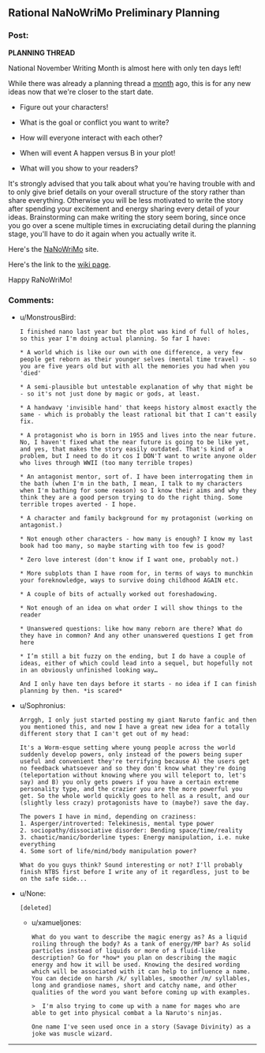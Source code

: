 ## Rational NaNoWriMo Preliminary Planning

### Post:

**PLANNING THREAD**

National November Writing Month is almost here with only ten days left!

While there was already a planning thread a [month](https://np.reddit.com/r/rational/comments/53ns0s) ago, this is for any new ideas now that we're closer to the start date.

* Figure out your characters!

* What is the goal or conflict you want to write?

* How will everyone interact with each other?

* When will event A happen versus B in your plot!

* What will you show to your readers?

It's strongly advised that you talk about what you're having trouble with and to only give brief details on your overall structure of the story rather than share everything. Otherwise you will be less motivated to write the story after spending your excitement and energy sharing every detail of your ideas. Brainstorming can make writing the story seem boring, since once you go over a scene multiple times in excruciating detail during the planning stage, you'll have to do it again when you actually write it.

Here's the [NaNoWriMo](https://campnanowrimo.org/sign_in) site.

Here's the link to the [wiki page](https://www.reddit.com/r/rational/wiki/nanowrimo).

Happy RaNoWriMo!

### Comments:

- u/MonstrousBird:
  ```
  I finished nano last year but the plot was kind of full of holes, so this year I'm doing actual planning. So far I have:

  * A world which is like our own with one difference, a very few people get reborn as their younger selves (mental time travel) - so you are five years old but with all the memories you had when you 'died'

  * A semi-plausible but untestable explanation of why that might be - so it's not just done by magic or gods, at least.

  * A handwavy 'invisible hand' that keeps history almost exactly the same - which is probably the least rational bit that I can't easily fix.

  * A protagonist who is born in 1955 and lives into the near future. No, I haven't fixed what the near future is going to be like yet, and yes, that makes the story easily outdated. That's kind of a problem, but I need to do it cos I DON'T want to write anyone older who lives through WWII (too many terrible tropes)

  * An antagonist mentor, sort of. I have been interrogating them in the bath (when I'm in the bath, I mean, I talk to my characters when I'm bathing for some reason) so I know their aims and why they think they are a good person trying to do the right thing. Some terrible tropes averted - I hope.

  * A character and family background for my protagonist (working on antagonist.)

  * Not enough other characters - how many is enough? I know my last book had too many, so maybe starting with too few is good?

  * Zero love interest (don't know if I want one, probably not.)

  * More subplots than I have room for, in terms of ways to munchkin your foreknowledge, ways to survive doing childhood AGAIN etc.

  * A couple of bits of actually worked out foreshadowing.

  * Not enough of an idea on what order I will show things to the reader

  * Unanswered questions: like how many reborn are there? What do they have in common? And any other unanswered questions I get from here

  * I’m still a bit fuzzy on the ending, but I do have a couple of ideas, either of which could lead into a sequel, but hopefully not in an obviously unfinished looking way…

  And I only have ten days before it starts - no idea if I can finish planning by then. *is scared*
  ```

- u/Sophronius:
  ```
  Arrggh, I only just started posting my giant Naruto fanfic and then you mentioned this, and now I have a great new idea for a totally different story that I can't get out of my head:

  It's a Worm-esque setting where young people across the world suddenly develop powers, only instead of the powers being super useful and convenient they're terrifying because A) the users get no feedback whatsoever and so they don't know what they're doing (teleportation without knowing where you will teleport to, let's say) and B) you only gets powers if you have a certain extreme personality type, and the crazier you are the more powerful you get. So the whole world quickly goes to hell as a result, and our (slightly less crazy) protagonists have to (maybe?) save the day.

  The powers I have in mind, depending on craziness:   
  1. Asperger/introverted: Telekinesis, mental type power  
  2. sociopathy/dissociative disorder: Bending space/time/reality  
  3. chaotic/manic/borderline types: Energy manipulation, i.e. nuke everything  
  4. Some sort of life/mind/body manipulation power?  

  What do you guys think? Sound interesting or not? I'll probably finish NTBS first before I write any of it regardless, just to be on the safe side...
  ```

- u/None:
  ```
  [deleted]
  ```

  - u/xamueljones:
    ```
    What do you want to describe the magic energy as? As a liquid roiling through the body? As a tank of energy/MP bar? As solid particles instead of liquids or more of a fluid-like description? Go for *how* you plan on describing the magic energy and how it will be used. Knowing the desired wording which will be associated with it can help to influence a name. You can decide on harsh /k/ syllables, smoother /m/ syllables, long and grandiose names, short and catchy name, and other qualities of the word you want before coming up with examples.

    >  I'm also trying to come up with a name for mages who are able to get into physical combat a la Naruto's ninjas.

    One name I've seen used once in a story (Savage Divinity) as a joke was muscle wizard.
    ```

---

